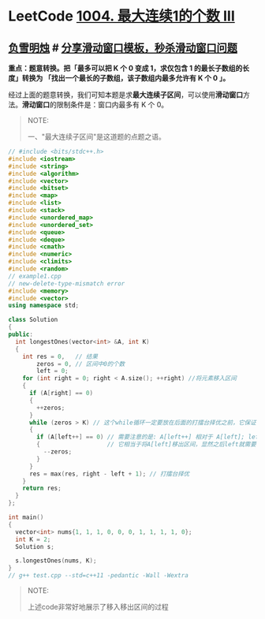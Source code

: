 # LeetCode [1004. 最大连续1的个数 III](https://leetcode-cn.com/problems/max-consecutive-ones-iii/)



## [负雪明烛](https://leetcode.cn/u/fuxuemingzhu/) # [分享滑动窗口模板，秒杀滑动窗口问题](https://leetcode.cn/problems/max-consecutive-ones-iii/solution/fen-xiang-hua-dong-chuang-kou-mo-ban-mia-f76z/)

**重点：题意转换。把「最多可以把 K 个 0 变成 1，求仅包含 1 的最长子数组的长度」转换为 「找出一个最长的子数组，该子数组内最多允许有 K 个 0 」。**

经过上面的题意转换，我们可知本题是求**最大连续子区间**，可以使用**滑动窗口**方法。**滑动窗口**的限制条件是：窗口内最多有 K 个 0。

> NOTE:
>
> 一、"最大连续子区间"是这道题的点题之语。



```C++
// #include <bits/stdc++.h>
#include <iostream>
#include <string>
#include <algorithm>
#include <vector>
#include <bitset>
#include <map>
#include <list>
#include <stack>
#include <unordered_map>
#include <unordered_set>
#include <queue>
#include <deque>
#include <cmath>
#include <numeric>
#include <climits>
#include <random>
// example1.cpp
// new-delete-type-mismatch error
#include <memory>
#include <vector>
using namespace std;

class Solution
{
public:
  int longestOnes(vector<int> &A, int K)
  {
    int res = 0,   // 结果
        zeros = 0, // 区间中0的个数
        left = 0;
    for (int right = 0; right < A.size(); ++right) //将元素移入区间
    {
      if (A[right] == 0)
      {
        ++zeros;
      }
      while (zeros > K) // 这个while循环一定要放在后面的打擂台择优之前，它保证窗口内最多有K个0
      {
        if (A[left++] == 0) // 需要注意的是: A[left++] 相对于 A[left]; left = left + 1
        {                   // 它相当于将A[left]移出区间，显然之后left就需要自增1
          --zeros;
        }
      }
      res = max(res, right - left + 1); // 打擂台择优
    }
    return res;
  }
};

int main()
{
  vector<int> nums{1, 1, 1, 0, 0, 0, 1, 1, 1, 1, 0};
  int K = 2;
  Solution s;

  s.longestOnes(nums, K);
}
// g++ test.cpp --std=c++11 -pedantic -Wall -Wextra

```

> NOTE:
>
> 上述code非常好地展示了移入移出区间的过程
